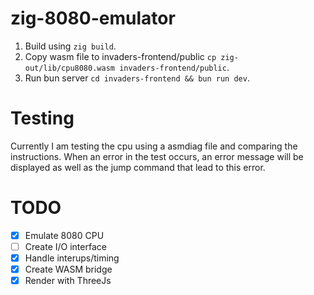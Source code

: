 # zig-8080-emulator

1. Build using `zig build`.
2. Copy wasm file to invaders-frontend/public `cp zig-out/lib/cpu8080.wasm invaders-frontend/public`.
3. Run bun server `cd invaders-frontend && bun run dev`.

# Testing

Currently I am testing the cpu using a asmdiag file and comparing the instructions. When an error in the test occurs, an error message will be displayed as well as the jump command that lead to this error.

# TODO

- [x] Emulate 8080 CPU
- [ ] Create I/O interface
- [x] Handle interups/timing
- [x] Create WASM bridge
- [x] Render with ThreeJs
